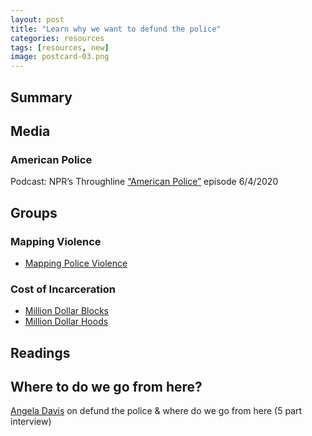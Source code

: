 ```yaml
---
layout: post
title: "Learn why we want to defund the police"
categories: resources
tags: [resources, new]
image: postcard-03.png
---
```


## Summary

## Media
### American Police
Podcast: NPR’s Throughline [“American Police”]() episode 6/4/2020

## Groups
### Mapping Violence
* [Mapping Police Violence](https://mappingpoliceviolence.org/)

### Cost of Incarceration
* [Million Dollar Blocks](https://c4sr.columbia.edu/projects/million-dollar-blocks)
* [Million Dollar Hoods](https://milliondollarhoods.pre.ss.ucla.edu/) 

## Readings

## Where to do we go from here?
[Angela Davis](https://www.democracynow.org/2020/6/12/angela_davis_historic_moment) on defund the police & where do we go from here (5 part interview)

&nbsp;
